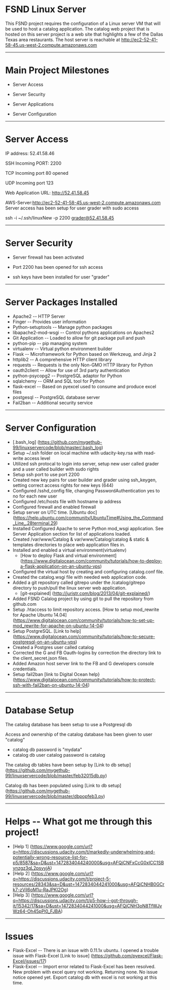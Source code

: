 # FSND Linux Server

This FSND project requires the configuration of a Linux server VM that will be used to host a catalog application. The catalog web project that is hosted on this server project is a web site that highlights a few of the Dallas Texas area restaurants.
The host server is reachable at http://ec2-52-41-58-45.us-west-2.compute.amazonaws.com
****
# Main Project Milestones

* Server Access

* Server Security

* Server Applications

* Server Configuration

****

# Server Access

IP address: 52.41.58.46

SSH Incoming PORT: 2200

TCP Incoming port 80 opened

UDP Incoming port 123

Web Application URL: http://52.41.58.45

AWS-Server:http://ec2-52-41-58-45.us-west-2.compute.amazonaws.com
Server access has been setup for user grader with sudo access

ssh -i ~/.ssh/linuxNew -p 2200 grader@52.41.58.45

****
# Server Security

* Server firewall has been activated

* Port 2200 has been opened for ssh access

* ssh keys have been installed for user "grader"

****

# Server Packages Installed

* Apache2 -- HTTP Server
* Finger -- Provides user information
* Python-setuptools -- Manage python packages
* libapache2-mod-wsgi -- Control pythons applications on Apaches2
* Git Application -- Loaded to allow for git package pull and push
* python-pip -- pip managing system
* virtualenv -- Virtual python environment builder
* Flask -- Microframework for Python based on Werkzeug, and Jinja 2
* httplib2 -- A comprehensive HTTP client library
* requests -- Requests is the only Non-GMO HTTP library for Python
* oauth2client -- Allow for use of 3rd party authentication
* python-psycopg2 -- PostgreSQL adaptor for Python
* sqlalchemy -- ORM and SQL tool for Python
* flask-excel -- Based on pyexcel used to consume and produce excel files
* postgesql -- PostgreSQL database server 
* Fail2ban -- Additional security service

****

# Server Configuration

* [.bash_log] (https://github.com/mygethub-99/linuxservercode/blob/master/.bash_log)
* Setup ~/.ssh folder on local machine with udacity-key.rsa with read-write access level
* Utilized ssh protocal to login into server, setup new user called grader and a user called builder with sudo rights
* Setup ssh port to use port 2200
* Created new key pairs for user builder and grader using ssh_keygen, setting correct access rights for new keys (644)
* Configured /sshd_config file, changing PasswordAuthentication yes to no for each new user
* Configured /etc/hosts file with hostname ip address
* Configured firewall and enabled firewall
* Setup server on UTC time. [Ubuntu doc] (https://help.ubuntu.com/community/UbuntuTime#Using_the_Command_Line_.28terminal.29)
* Installed Configured Apache to serve Python mod_wsgi application. See Server Application section for list of applications loaded.
* Created /var/www/Catalog & var/www/Catalog/catalog & static & templates directories to place web application files in.
* Installed and enabled a virtual environment(virtualenv)
  * [How to deploy Flask and virtual environment] (https://www.digitalocean.com/community/tutorials/how-to-deploy-a-flask-application-on-an-ubuntu-vps)
* Configured the virtual host by creating and configuring catalog.conf file.
* Created the catalog.wsgi file with needed web application code.
* Added a git repository called gitrepo under the /catalog/gitrepo directory to push/pull the linux server web application.
  * [git-explained] (http://juristr.com/blog/2013/04/git-explained/)
* Added FSND Calalog project by using git to pull the repository from github.com
* Setup .htaccess to limit repository access. [How to setup mod_rewrite for Apache Ubuntu 14.04] (https://www.digitalocean.com/community/tutorials/how-to-set-up-mod_rewrite-for-apache-on-ubuntu-14-04)
* Setup PostgreSQL. [Link to help] (https://www.digitalocean.com/community/tutorials/how-to-secure-postgresql-on-an-ubuntu-vps)
* Created a Postgres user called catalog 
* Corrected the G and FB Oauth-logins by correction the directory link to the client_secret.json files.
* Added Amazon host server link to the FB and G developers console credentials.
* Setup fail2ban [link to Digital Ocean help} (https://www.digitalocean.com/community/tutorials/how-to-protect-ssh-with-fail2ban-on-ubuntu-14-04)

****

# Database Setup

The catalog database has been setup to use a Postgresql db

Access and ownership of the catalog database has been given to user "catalog"

* catalog db password is "mydata"
* catalog db user catalog password is catalog

The catalog db tables have been setup by [Link to db setup] (https://github.com/mygethub-99/linuxservercode/blob/master/feb32015db.py)

Catalog db has been populated using [Link to db setup] (https://github.com/mygethub-99/linuxservercode/blob/master/dbpopfeb3.py)

****

# Helps -- What got me through this project!
* [Help 1] (https://www.google.com/url?q=https://discussions.udacity.com/t/markedly-underwhelming-and-potentially-wrong-resource-list-for-p5/8587&sa=D&ust=1472834044240000&usg=AFQjCNFxCcG0xlCC1SBynzgz3qL2psyyjA)
* [Help 2] (https://www.google.com/url?q=https://discussions.udacity.com/t/project-5-resources/28343&sa=D&ust=1472834044241000&usg=AFQjCNHB0GCrk7-zVil6oM1u-RaJPKl2Og)
* [Help 3] (https://www.google.com/url?q=https://discussions.udacity.com/t/p5-how-i-got-through-it/15342/17&sa=D&ust=1472834044241000&usg=AFQjCNH3oN8TfWJvWz64-Oh45pPl0_FJBA)

****

# Issues

* Flask-Excel -- There is an issue with 0.11.1x ubuntu. I opened a trouble issue with Flask-Excel [Link to issue] (https://github.com/pyexcel/Flask-Excel/issues/17)
* Flask-Excel -- Import error related to Flask-Excel has been resolved. New problem with excel query not working. Returning none. No issue notice opened yet. Export catalog db with excel is not working at this time.













